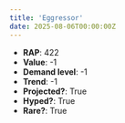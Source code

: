 ```yaml
---
title: 'Eggressor'
date: 2025-08-06T00:00:00Z
---
```

- **RAP**: 422
- **Value**: -1
- **Demand level**: -1
- **Trend**: -1
- **Projected?**: True
- **Hyped?**: True
- **Rare?**: True
